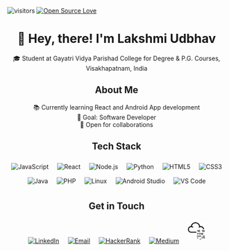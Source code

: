 ![visitors](https://visitor-badge.laobi.icu/badge?page_id=Udbhav-regadamilli)
[![Open Source Love](https://badges.frapsoft.com/os/v1/open-source.svg?v=102)](https://github.com/ellerbrock/open-source-badge/)

<h1 align="center">👋 Hey, there! I'm Lakshmi Udbhav</h1>

<p align="center">🎓 Student at Gayatri Vidya Parishad College for Degree & P.G. Courses, Visakhapatnam, India</p>

<h2 align="center">About Me</h2>

<p align="center">📚 Currently learning React and Android App development<br>🎯 Goal: Software Developer<br>🚀 Open for collaborations</p>

<h2 align="center">Tech Stack</h2>

<p align="center">
  <img src="https://cdn.jsdelivr.net/gh/devicons/devicon/icons/javascript/javascript-original.svg" alt="JavaScript" width="40" style="margin: 8px;" />
  <img src="https://cdn.jsdelivr.net/gh/devicons/devicon/icons/react/react-original.svg" alt="React" width="40" style="margin: 8px;" />
  <img src="https://cdn.jsdelivr.net/gh/devicons/devicon/icons/nodejs/nodejs-original.svg" alt="Node.js" width="40" style="margin: 8px;" />
  <img src="https://cdn.jsdelivr.net/gh/devicons/devicon/icons/python/python-original.svg" alt="Python" width="40" style="margin: 8px;" />
  <img src="https://cdn.jsdelivr.net/gh/devicons/devicon/icons/html5/html5-original.svg" alt="HTML5" width="40" style="margin: 8px;" />
  <img src="https://cdn.jsdelivr.net/gh/devicons/devicon/icons/css3/css3-original.svg" alt="CSS3" width="40" style="margin: 8px;" />
  <img src="https://cdn.jsdelivr.net/gh/devicons/devicon/icons/java/java-original.svg" alt="Java" width="40" style="margin: 8px;" />
  <img src="https://cdn.jsdelivr.net/gh/devicons/devicon/icons/php/php-original.svg" alt="PHP" width="40" style="margin: 8px;" />
  <img src="https://cdn.jsdelivr.net/gh/devicons/devicon/icons/linux/linux-original.svg" alt="Linux" width="40" style="margin: 8px;" />
  <img src="https://cdn.jsdelivr.net/gh/devicons/devicon/icons/androidstudio/androidstudio-original.svg" alt="Android Studio" width="40" style="margin: 8px;" />
  <img src="https://cdn.jsdelivr.net/gh/devicons/devicon/icons/vscode/vscode-original.svg" alt="VS Code" width="40" style="margin: 8px;" />
</p>

<h2 align="center">Get in Touch</h2>

<p align="center">
  <a href="https://www.linkedin.com/in/lakshmi-udbhav-regadamilli/" target="_blank"><img src="https://raw.githubusercontent.com/maurodesouza/profile-readme-generator/master/src/assets/icons/social/linkedin/default.svg" width="40" alt="LinkedIn" style="margin: 8px;" /></a>
  <a href="mailto:luckyudbhav@gmail.com" target="_blank"><img src="https://raw.githubusercontent.com/maurodesouza/profile-readme-generator/master/src/assets/icons/social/gmail/default.svg" width="40" alt="Email" style="margin: 8px;" /></a>
  <a href="https://www.hackerrank.com/luckyudbhav" target="_blank"><img src="https://raw.githubusercontent.com/maurodesouza/profile-readme-generator/master/src/assets/icons/social/hackerrank/default.svg" width="40" alt="HackerRank" style="margin: 8px;" /></a>
  <a href="https://medium.com/@luckyudbhav" target="_blank"><img src="https://raw.githubusercontent.com/maurodesouza/profile-readme-generator/master/src/assets/icons/social/medium/default.svg" width="40" alt="Medium" style="margin: 8px;" /></a>
  <a href="https://tryhackme.com/p/Udbhav" target="_blank"><img src="https://raw.githubusercontent.com/maurodesouza/profile-readme-generator/master/src/assets/icons/social/tryhackme/default.svg" width="40" alt="TryHackMe" style="margin: 8px;" /></a>
</p>
